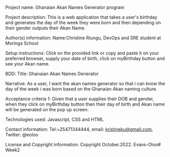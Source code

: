 Project name: Ghanaian Akan Names Generator program

Project description: This is a web application that takes a user's birthday and generates the day of the week they were born and then depending on their gender outputs their Akan Name.

Author(s) information: Name:Christine Riungu, DevOps and SRE student at Moringa School

Setup instructions: Click on the provided link or copy and paste it on your preferred browser, supply your date of birth, click on myBirthday button and see your Akan name.

BDD: Title: Ghanaian Akan Names Generator

Narrative: As a user, I want the akan names generator so that i can know the day of the week i was born based on the Ghanaian Akan naming culture.

Acceptance criteria 1: Given that a user supplies their DOB and gender, when they click on myBirthday button then their day of birth and Akan name will be generated on the pop up screen.

Technologies used: Javascript, CSS and HTML

Contact information: Tel:+25471344444, email: kristineku@gmail.com, Twitter: @eoloo

License and Copyright information: Copyright October.2022. Evans-Oloo# Week2
